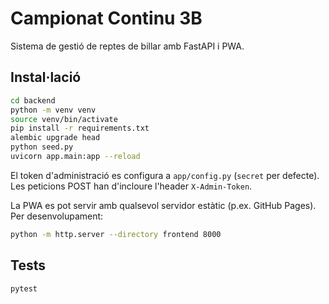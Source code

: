 # Campionat Continu 3B

Sistema de gestió de reptes de billar amb FastAPI i PWA.

## Instal·lació

```bash
cd backend
python -m venv venv
source venv/bin/activate
pip install -r requirements.txt
alembic upgrade head
python seed.py
uvicorn app.main:app --reload
```

El token d'administració es configura a `app/config.py` (`secret` per defecte). Les peticions POST han d'incloure l'header `X-Admin-Token`.

La PWA es pot servir amb qualsevol servidor estàtic (p.ex. GitHub Pages). Per desenvolupament:

```bash
python -m http.server --directory frontend 8000
```

## Tests

```bash
pytest
```
